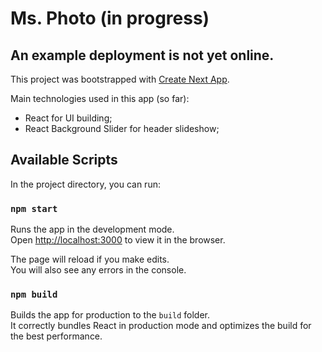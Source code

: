 # Ms. Photo (in progress)

## An example deployment is not yet online.

This project was bootstrapped with [Create Next App](https://github.com/segmentio/create-next-app).

Main technologies used in this app (so far):

- React for UI building;
- React Background Slider for header slideshow;

## Available Scripts

In the project directory, you can run:

### `npm start`

Runs the app in the development mode.<br>
Open [http://localhost:3000](http://localhost:3000) to view it in the browser.

The page will reload if you make edits.<br>
You will also see any errors in the console.

### `npm build`

Builds the app for production to the `build` folder.<br>
It correctly bundles React in production mode and optimizes the build for the best performance.